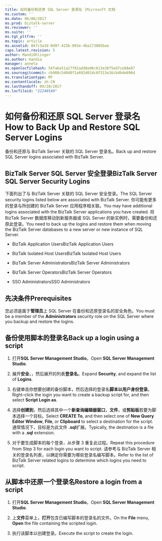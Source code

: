```yaml
---
title: 如何备份和还原 SQL Server 登录名 |Microsoft 文档
ms.custom: ''
ms.date: 06/08/2017
ms.prod: biztalk-server
ms.reviewer: ''
ms.suite: ''
ms.tgt_pltfrm: ''
ms.topic: article
ms.assetid: 847c3a3d-0d97-415b-893e-4ba173085bae
caps.latest.revision: 5
author: MandiOhlinger
ms.author: mandia
manager: anneta
ms.openlocfilehash: 54fa6a51a27f82add8a96c613e36f5ed7ce88e87
ms.sourcegitcommit: cb908c540d8f1a692d01dc8f313e16cb4b4e696d
ms.translationtype: MT
ms.contentlocale: zh-CN
ms.lasthandoff: 09/20/2017
ms.locfileid: "22248549"
---
```

# <a name="how-to-back-up-and-restore-sql-server-logins"></a><span data-ttu-id="2e6b8-102">如何备份和还原 SQL Server 登录名</span><span class="sxs-lookup"><span data-stu-id="2e6b8-102">How to Back Up and Restore SQL Server Logins</span></span>
<span data-ttu-id="2e6b8-103">备份和还原与 BizTalk Server 关联的 SQL Server 登录名。</span><span class="sxs-lookup"><span data-stu-id="2e6b8-103">Back up and restore SQL Server logins associated with BizTalk Server.</span></span>  
  
## <a name="biztalk-server-sql-server-security-logins"></a><span data-ttu-id="2e6b8-104">BizTalk Server SQL Server 安全登录</span><span class="sxs-lookup"><span data-stu-id="2e6b8-104">BizTalk Server SQL Server Security Logins</span></span>  
 <span data-ttu-id="2e6b8-105">下面列出了与 BizTalk Server 关联的 SQL Server 安全登录。</span><span class="sxs-lookup"><span data-stu-id="2e6b8-105">The SQL Server security logins listed below are associated with BizTalk Server.</span></span> <span data-ttu-id="2e6b8-106">你可能有更多的登录与所创建的 BizTalk Server 应用程序相关联。</span><span class="sxs-lookup"><span data-stu-id="2e6b8-106">You may have additional logins associated with the BizTalk Server applications you have created.</span></span> <span data-ttu-id="2e6b8-107">将 BizTalk Server 数据库移动到新服务器或 SQL Server 的新实例时，需要备份和还原此登录。</span><span class="sxs-lookup"><span data-stu-id="2e6b8-107">You need to back up the logins and restore them when moving the BizTalk Server databases to a new server or new instance of SQL Server.</span></span>  
  
-   <span data-ttu-id="2e6b8-108">BizTalk Application Users</span><span class="sxs-lookup"><span data-stu-id="2e6b8-108">BizTalk Application Users</span></span>  
  
-   <span data-ttu-id="2e6b8-109">BizTalk Isolated Host Users</span><span class="sxs-lookup"><span data-stu-id="2e6b8-109">BizTalk Isolated Host Users</span></span>  
  
-   <span data-ttu-id="2e6b8-110">BizTalk Server Administrators</span><span class="sxs-lookup"><span data-stu-id="2e6b8-110">BizTalk Server Administrators</span></span>  
  
-   <span data-ttu-id="2e6b8-111">BizTalk Server Operators</span><span class="sxs-lookup"><span data-stu-id="2e6b8-111">BizTalk Server Operators</span></span>  
  
-   <span data-ttu-id="2e6b8-112">SSO Administrators</span><span class="sxs-lookup"><span data-stu-id="2e6b8-112">SSO Administrators</span></span>  

## <a name="prerequisites"></a><span data-ttu-id="2e6b8-113">先决条件</span><span class="sxs-lookup"><span data-stu-id="2e6b8-113">Prerequisites</span></span>  
<span data-ttu-id="2e6b8-114">您必须是属于**管理员**上 SQL Server 在备份和还原登录名的安全角色。</span><span class="sxs-lookup"><span data-stu-id="2e6b8-114">You must be a member of the **Administrators** security role on the SQL Server where you backup and restore the logins.</span></span>  
  
## <a name="back-up-a-login-using-a-script"></a><span data-ttu-id="2e6b8-115">备份使用脚本的登录名</span><span class="sxs-lookup"><span data-stu-id="2e6b8-115">Back up a login using a script</span></span>  
  
1.  <span data-ttu-id="2e6b8-116">打开**SQL Server Management Studio**。</span><span class="sxs-lookup"><span data-stu-id="2e6b8-116">Open **SQL Server Management Studio**.</span></span>  
  
2.  <span data-ttu-id="2e6b8-117">展开**安全**，，然后展开的列表**登录名**。</span><span class="sxs-lookup"><span data-stu-id="2e6b8-117">Expand **Security**, and expand the list of **Logins**.</span></span>  
  
3.  <span data-ttu-id="2e6b8-118">右键单击你想要创建的备份脚本，然后选择的登录名**脚本以用户身份登录**。</span><span class="sxs-lookup"><span data-stu-id="2e6b8-118">Right-click the login you want to create a backup script for, and then select **Script Login as**.</span></span>  
  
4.  <span data-ttu-id="2e6b8-119">选择**创建到**，然后选择其中一个**新查询编辑器窗口**，**文件**，或**剪贴板**若要为脚本选择一个目标。</span><span class="sxs-lookup"><span data-stu-id="2e6b8-119">Select **CREATE To**, and then select one of **New Query Editor Window**, **File**, or **Clipboard** to select a destination for the script.</span></span> <span data-ttu-id="2e6b8-120">通常情况下，目标是为此文件 **.sql**扩展。</span><span class="sxs-lookup"><span data-stu-id="2e6b8-120">Typically, the destination is a file with a **.sql** extension.</span></span>  
  
5.  <span data-ttu-id="2e6b8-121">对于要生成脚本的每个登录，从步骤 3 重复此过程。</span><span class="sxs-lookup"><span data-stu-id="2e6b8-121">Repeat this procedure from Step 3 for each login you want to script.</span></span> <span data-ttu-id="2e6b8-122">请参考与 BizTalk Server 相关的登录名列表，以确定你需要为哪些登录名编写脚本。</span><span class="sxs-lookup"><span data-stu-id="2e6b8-122">Refer to the list of BizTalk Server related logins to determine which logins you need to script.</span></span>  
  
## <a name="restore-a-login-from-a-script"></a><span data-ttu-id="2e6b8-123">从脚本中还原一个登录名</span><span class="sxs-lookup"><span data-stu-id="2e6b8-123">Restore a login from a script</span></span>  
  
1.  <span data-ttu-id="2e6b8-124">打开**SQL Server Management Studio**。</span><span class="sxs-lookup"><span data-stu-id="2e6b8-124">Open **SQL Server Management Studio**.</span></span>  
  
2.  <span data-ttu-id="2e6b8-125">上**文件**菜单上，**打开**包含已编写脚本的登录名的文件。</span><span class="sxs-lookup"><span data-stu-id="2e6b8-125">On the **File** menu, **Open** the file containing the scripted login.</span></span>  
  
3.  <span data-ttu-id="2e6b8-126">执行该脚本以创建登录。</span><span class="sxs-lookup"><span data-stu-id="2e6b8-126">Execute the script to create the login.</span></span>